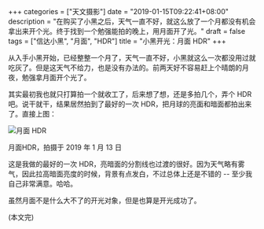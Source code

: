 +++
categories = ["天文摄影"]
date = "2019-01-15T09:22:41+08:00"
description = "在购买了小黑之后，天气一直不好，就这么放了一个月都没有机会拿出来开个光。终于找到一个勉强能拍的晚上，用月面开了光。"
draft = false
tags = ["信达小黑", "月面", "HDR"]
title = "小黑开光：月面 HDR"
+++

从入手小黑开始，已经整整一个月了，天气一直不好，小黑就这么一次都没用过就吃灰了。但是这天气不给力，也是没有办法的。前两天好不容易赶上个晴朗的月夜，勉强拿月面开个光了。

其实最初我也就只打算拍一个就收工了，后来想了想，还是多拍几个，弄个 HDR 吧。说干就干，结果居然拍到了最好的一次 HDR，把月球的亮面和暗面都拍出来了。直接上图：

<!--more-->

![月面 HDR](/images/moon_hdr_20190113.jpg)

月面HDR，拍摄于 2019 年 1 月 13 日

这是我做的最好的一次 HDR，亮暗面的分割线也过渡的很好。因为天气略有雾气，因此拉高暗面亮度的时候，背景有点发白，不过总体上还是不错的 -- 至少我自己非常满意。哈哈。

虽然月面不是什么大不了的开光对象，但是也算是开光成功了。

(本文完)

